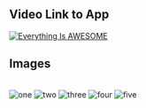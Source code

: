 
<h2>Video Link to App</h2>

[![Everything Is AWESOME](./one.png)](https://www.youtube.com/watch?v=7dCkxIZBwiM&feature=youtu.be "Everything Is AWESOME")

<h2>Images</h2>
<br>
<img src="./one.png" alt="one">
<img src="./two.png" alt="two">
<img src="./three.png" alt="three">
<img src="./four.png" alt="four">
<img src="./five.png" alt="five">